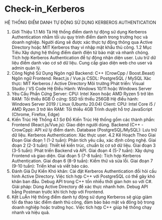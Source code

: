 # Check-in_Kerberos
HỆ THỐNG ĐIỂM DANH TỰ ĐỘNG SỬ DỤNG KERBEROS AUTHENTICATION
1. Giới Thiệu
1.1 Mô Tả
Hệ thống điểm danh tự động sử dụng Kerberos Authentication nhằm tối ưu quy trình điểm danh trong trường học và doanh nghiệp. Người dùng sẽ được xác thực tự động thông qua Active Directory hoặc MIT Kerberos thay vì nhập mật khẩu thủ công.
1.2 Mục Tiêu
Xây dựng hệ thống điểm danh điện tử bảo mật và nhanh chóng.
Tích hợp Kerberos Authentication để tự động nhận diện user.
Lưu trữ dữ liệu điểm danh vào cơ sở dữ liệu.
Cung cấp giao diện web cho user và admin quản lý.
2. Công Nghệ Sử Dụng
Ngôn ngữ Backend: C++ (CrowCpp / Boost.Beast)
Ngôn ngữ Frontend: React.js / Vue.js
CSDL: PostgreSQL / MySQL
Xác thực: MIT Kerberos / Active Directory
Môi trường Phát triển: Visual Studio / VS Code
Hệ Điều Hành: Windows 10/11 hoặc Windows Server
3. Yêu Cầu Phần Cứng
Server:
CPU: Intel Xeon hoặc AMD Ryzen 5 trở lên
RAM: Tối thiểu 8GB
Ổ cứng: SSD tối thiểu 256GB
Hệ điều hành: Windows Server 2019 / Linux (Ubuntu 20.04)
Client:
CPU: Intel Core i5 / AMD Ryzen 3 trở lên
RAM: Tối thiểu 4GB
Trình duyệt hỗ trợ JavaScript (Chrome, Firefox, Edge)
4. Kiến Trúc Hệ Thống
4.1 Sơ Đồ Kiến Trúc
Hệ thống gồm các thành phần:
Frontend (React.js/Vue.js): Giao diện người dùng.
Backend (C++ - CrowCpp): API xử lý điểm danh.
Database (PostgreSQL/MySQL): Lưu trữ dữ liệu.
Kerberos Authentication: Xác thực user.
4.2 Kế Hoạch Theo Giai Đoạn
Giai đoạn 1 (1-2 tuần): Phân tích yêu cầu, xác định công nghệ.
Giai đoạn 2 (2-3 tuần): Thiết kế kiến trúc, chuẩn bị cơ sở dữ liệu.
Giai đoạn 3 (3-5 tuần): Phát triển Backend và API.
Giai đoạn 4 (5-7 tuần): Xây dựng Frontend và giao diện.
Giai đoạn 5 (7-8 tuần): Tích hợp Kerberos Authentication.
Giai đoạn 6 (8-9 tuần): Kiểm thử và sửa lỗi.
Giai đoạn 7 (9-10 tuần): Triển khai và viết báo cáo.
5. Đánh Giá Dự Kiến
Khó khăn:
Cài đặt Kerberos Authentication đồi hỏi cấu hình Active Directory.
Việc tích hợp C++ với PostgreSQL có thể gây khó khăn ban đầu.
Debug API trong C++ tốn nhiều thời gian hơn so với C#.
Giải pháp:
Dùng Active Directory để xác thực nhanh hơn.
Debug API bằng Postman trước khi tích hợp với Frontend.
6. Kết LuẬn
Hệ thống điểm danh tự động sử dụng Kerberos sẽ giúp giảm tối đa thao tác điểm danh thủ công, đảm bảo bảo mật và đồng bộ trong doanh nghiệp hoặc trường học. Việc tích hợp C++ giúp hệ thống chạy nhanh và hiệu quả.


